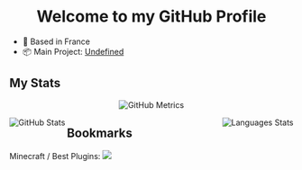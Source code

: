 <h1 align="center">Welcome to my GitHub Profile</h1>

* 📌 Based in France
* 📦 Main Project: <a href="https://github.com/Oprimae">Undefined</a>

## My Stats
<p align="center">
  <img alt="GitHub Metrics" src="http://github-profile-summary-cards.vercel.app/api/cards/profile-details?username=Oprimae&theme=dark" />
</p>
<p align="center">
  <img align="left" alt="GitHub Stats" src="https://github-readme-stats.vercel.app/api?username=Oprimae&show_icons=true" />
  <img align="right" alt="Languages Stats" src="https://github-readme-stats.vercel.app/api/top-langs/?username=Oprimae&theme=dark" />
</p>

## Bookmarks
Minecraft / Best Plugins:
<img src="https://github-readme-stats.vercel.app/api/pin/?username=Oprimae&repo=Skyblock&theme=dark" />
